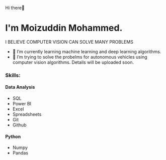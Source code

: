 Hi there👋

# I'm Moizuddin Mohammed.

I BELIEVE COMPUTER VISION CAN SOLVE MANY PROBLEMS

- 🌱 I’m currently learning machine learning and deep learning algorithms.
- 👯 I’m trying to solve the probelms for autonomous vehicles using computer vision algorithms.
  Details will be uploaded soon.

### Skills:
#### Data Analysis
  * SQL
  * Power BI
  * Excel
  * Spreadsheets
  * Git
  * Github
#### Python
  * Numpy
  * Pandas


